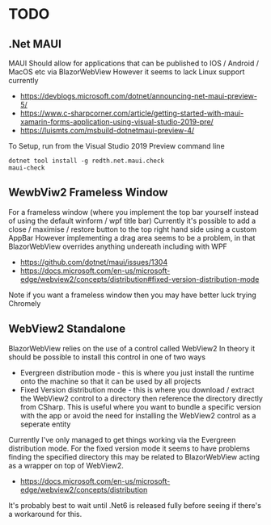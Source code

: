 # TODO


## .Net MAUI

MAUI Should allow for applications that can be published to IOS / Android / MacOS etc via BlazorWebView
However it seems to lack Linux support currently

  * https://devblogs.microsoft.com/dotnet/announcing-net-maui-preview-5/
  * https://www.c-sharpcorner.com/article/getting-started-with-maui-xamarin-forms-application-using-visual-studio-2019-pre/
  * https://luismts.com/msbuild-dotnetmaui-preview-4/

To Setup, run from the Visual Studio 2019 Preview command line
```
dotnet tool install -g redth.net.maui.check
maui-check
```


## WewbViw2 Frameless Window

For a frameless window (where you implement the top bar yourself instead of using the default winform / wpf title bar)
Currently it's possible to add a close / maximise / restore button to the top right hand side using a custom AppBar
However implementing a drag area seems to be a problem, in that BlazorWebView overrides anything undereath including with WPF

  * https://github.com/dotnet/maui/issues/1304
  * https://docs.microsoft.com/en-us/microsoft-edge/webview2/concepts/distribution#fixed-version-distribution-mode

Note if you want a frameless window then you may have better luck trying Chromely


## WebView2 Standalone

BlazorWebView relies on the use of a control called WebView2
In theory it should be possible to install this control in one of two ways

  * Evergreen distribution mode - this is where you just install the runtime onto the machine so that it can be used by all projects
  * Fixed Version distribution mode - this is where you download / extract the WebView2 control to a directory
    then reference the directory directly from CSharp. This is useful where you want to bundle a specific version with the app
    or avoid the need for installing the WebView2 control as a seperate entity

Currently I've only managed to get things working via the Evergreen distribution mode.
For the fixed version mode it seems to have problems finding the specified directory
this may be related to BlazorWebView acting as a wrapper on top of WebView2.

  * https://docs.microsoft.com/en-us/microsoft-edge/webview2/concepts/distribution

It's probably best to wait until .Net6 is released fully before seeing if there's a workaround for this.
